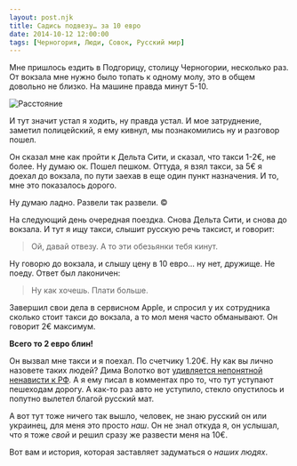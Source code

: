 ```yaml
---
layout: post.njk
title: Садись подвезу… за 10 евро
date: 2014-10-12 12:00:00
tags: [Черногория, Люди, Совок, Русский мир]
---
```


Мне пришлось ездить в Подгорицу, столицу Черногории, несколько раз. От вокзала мне нужно было топать к одному молу, это в общем довольно не близко. На машине правда минут 5-10.

![Расстояние](/static/files/old-media/articles/map.png)

И тут значит устал я ходить, ну правда устал. И мое затруднение, заметил полицейский, я ему кивнул, мы познакомились ну и разговор пошел.

Он сказал мне как пройти к Дельта Сити, и сказал, что такси 1-2€, не более. Ну думаю ок. Пошел пешком. Оттуда, я взял такси, за 5€ я доехал до вокзала, по пути заехав в еще один пункт назначения. И то, мне это показалось дорого.

Ну думаю ладно. Развели так развели. ©

На следующий день очередная поездка. Снова Дельта Сити, и снова до вокзала. И тут я ищу такси, слышит русскую речь таксист, и говорит:

>Ой, давай отвезу. А то эти обезьянки тебя кинут.

Ну говорю до вокзала, и слышу цену в 10 евро… ну нет, дружище. Не поеду. Ответ был лаконичен:

>Ну как хочешь. Плати больше.

Завершил свои дела в сервисном Apple, и спросил у их сотрудника сколько стоит такси до вокзала, а то мол меня часто обманывают. Он говорит 2€ максимум.

**Всего то 2 евро блин!**

Он вызвал мне такси и я поехал. По счетчику 1.20€. Ну как вы лично назовете таких людей? Дима Волотко вот [удивляется непонятной ненависти к РФ](https://absolvo.ru/2409/hatred-belarusian-to-russian.html). А я ему писал в комментах про то, что тут уступают пешеходам дорогу. А как-то раз авто не уступило, стекло опустилось и попутно вылетел благой русский мат.

А вот тут тоже ничего так вышло, человек, не знаю русский он или украинец, для меня это просто *наш*. Он не знал откуда я, он услышал, что я тоже *свой* и решил сразу же развести меня на 10€.

Вот вам и история, которая заставляет задуматься о *наших людях*.

